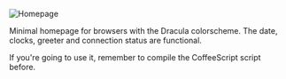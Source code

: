 ![Homepage](screenshot1.png)

Minimal homepage for browsers with the Dracula colorscheme. The date, clocks,
greeter and connection status are functional.

If you're going to use it, remember to compile the CoffeeScript script before.
